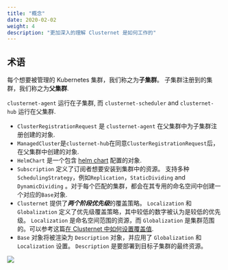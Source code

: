 ```yaml
---
title: "概念"
date: 2020-02-02
weight: 4
description: "更加深入的理解 Clusternet 是如何工作的"
---
```


## 术语

每个想要被管理的 Kubernetes 集群，我们称之为**子集群**。 子集群注册到的集群，我们称之为**父集群**.

`clusternet-agent` 运行在子集群, 而 `clusternet-scheduler` and `clusternet-hub` 运行在父集群.

- `ClusterRegistrationRequest` 是 `clusternet-agent` 在父集群中为子集群注册创建的对象.
- `ManagedCluster`是`clusternet-hub`在同意`ClusterRegistrationRequest`后，在父集群中创建的对象.
- `HelmChart` 是一个包含 [helm chart](https://helm.sh/docs/topics/charts/) 配置的对象.
- `Subscription` 定义了订阅者想要安装到集群中的资源。 支持多种`SchedulingStrategy`，例如`Replication`，`StaticDividing` and `DynamicDividing`
  。对于每个匹配的集群，都会在其专用的命名空间中创建一个对应的`Base`对象.
- `Clusternet` 提供了***两个阶段优先级***的覆盖策略。
  `Localization` 和 `Globalization` 定义了优先级覆盖策略，其中较低的数字被认为是较低的优先级。
  `Localization` 是命名空间范围的资源，而 `Globalization`
  是集群范围的。可以参考这篇[在 Clusternet 中如何设置覆盖值](/zh-cn/docs/tutorials/multi-cluster-apps/setting-overrides/).
- `Base` 对象将被渲染为 `Description` 对象，并应用了 `Globalization` 和 `Localization` 设置。
  `Description` 是要部署到目标子集群的最终资源。

![](/images/clusternet-apps-concepts.png)
